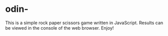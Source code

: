 # odin-
This is a simple rock paper scissors game written in JavaScript. Results can be viewed in the console of the web browser. Enjoy!